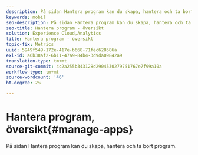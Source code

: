 ```yaml
---
description: På sidan Hantera program kan du skapa, hantera och ta bort program.
keywords: mobil
seo-description: På sidan Hantera program kan du skapa, hantera och ta bort program.
seo-title: Hantera program - översikt
solution: Experience Cloud,Analytics
title: Hantera program - översikt
topic-fix: Metrics
uuid: 5949f549-172e-417e-b668-71fec628586a
exl-id: a6b38af2-6b11-47a9-84b4-3d9da09842a9
translation-type: tm+mt
source-git-commit: 4c2a255b343128d2904530279751767e7f99a10a
workflow-type: tm+mt
source-wordcount: '46'
ht-degree: 2%

---
```


# Hantera program, översikt{#manage-apps}

På sidan Hantera program kan du skapa, hantera och ta bort program.
